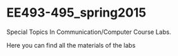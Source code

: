 # EE493-495_spring2015
Special Topics In Communication/Computer Course Labs.

Here you can find all the materials of the labs
